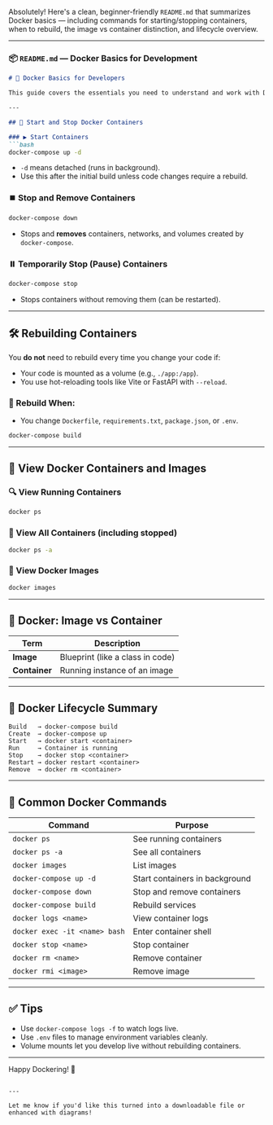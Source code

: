 Absolutely! Here's a clean, beginner-friendly `README.md` that summarizes Docker basics — including commands for starting/stopping containers, when to rebuild, the image vs container distinction, and lifecycle overview.

---

### 📦 `README.md` — Docker Basics for Development

````markdown
# 🚀 Docker Basics for Developers

This guide covers the essentials you need to understand and work with Docker efficiently during development.

---

## 🔧 Start and Stop Docker Containers

### ▶️ Start Containers
```bash
docker-compose up -d
````

* `-d` means detached (runs in background).
* Use this after the initial build unless code changes require a rebuild.

### ⏹️ Stop and Remove Containers

```bash
docker-compose down
```

* Stops and **removes** containers, networks, and volumes created by `docker-compose`.

### ⏸️ Temporarily Stop (Pause) Containers

```bash
docker-compose stop
```

* Stops containers without removing them (can be restarted).

---

## 🛠️ Rebuilding Containers

You **do not** need to rebuild every time you change your code if:

* Your code is mounted as a volume (e.g., `./app:/app`).
* You use hot-reloading tools like Vite or FastAPI with `--reload`.

### 🔁 Rebuild When:

* You change `Dockerfile`, `requirements.txt`, `package.json`, or `.env`.

```bash
docker-compose build
```

---

## 📄 View Docker Containers and Images

### 🔍 View Running Containers

```bash
docker ps
```

### 🧾 View All Containers (including stopped)

```bash
docker ps -a
```

### 🧱 View Docker Images

```bash
docker images
```

---

## 🧠 Docker: Image vs Container

| Term          | Description                      |
| ------------- | -------------------------------- |
| **Image**     | Blueprint (like a class in code) |
| **Container** | Running instance of an image     |

---

## 🔄 Docker Lifecycle Summary

```text
Build   → docker-compose build
Create  → docker-compose up
Start   → docker start <container>
Run     → Container is running
Stop    → docker stop <container>
Restart → docker restart <container>
Remove  → docker rm <container>
```

---

## 🧰 Common Docker Commands

| Command                       | Purpose                        |
| ----------------------------- | ------------------------------ |
| `docker ps`                   | See running containers         |
| `docker ps -a`                | See all containers             |
| `docker images`               | List images                    |
| `docker-compose up -d`        | Start containers in background |
| `docker-compose down`         | Stop and remove containers     |
| `docker-compose build`        | Rebuild services               |
| `docker logs <name>`          | View container logs            |
| `docker exec -it <name> bash` | Enter container shell          |
| `docker stop <name>`          | Stop container                 |
| `docker rm <name>`            | Remove container               |
| `docker rmi <image>`          | Remove image                   |

---

## ✅ Tips

* Use `docker-compose logs -f` to watch logs live.
* Use `.env` files to manage environment variables cleanly.
* Volume mounts let you develop live without rebuilding containers.

---

Happy Dockering! 🐳

```

---

Let me know if you'd like this turned into a downloadable file or enhanced with diagrams!
```

